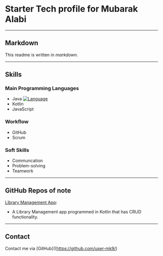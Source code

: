 # Starter Tech profile for Mubarak Alabi

---

## Markdown

This readme is written in *markdown*.

---

## Skills

### Main Programming Languages

- Java [![Language](https://img.shields.io/badge/Kotlin-7F52FF.svg?style=for-the-badge&logo=Kotlin&logoColor=white)](https://kotlinlang.org/)
- Kotlin
- JavaScript

### Workflow

- GitHub 
- Scrum

### Soft Skills

- Communcation
- Problem-solving
- Teamwork

---

## GitHub Repos of note

[Library Management App](https://github.com/user-mk9/1library-app):
- A Library Management app programmed in Kotlin that has CRUD functionality.

---

## Contact

Contact me via [GitHub]((https://github.com/user-mk9/)
